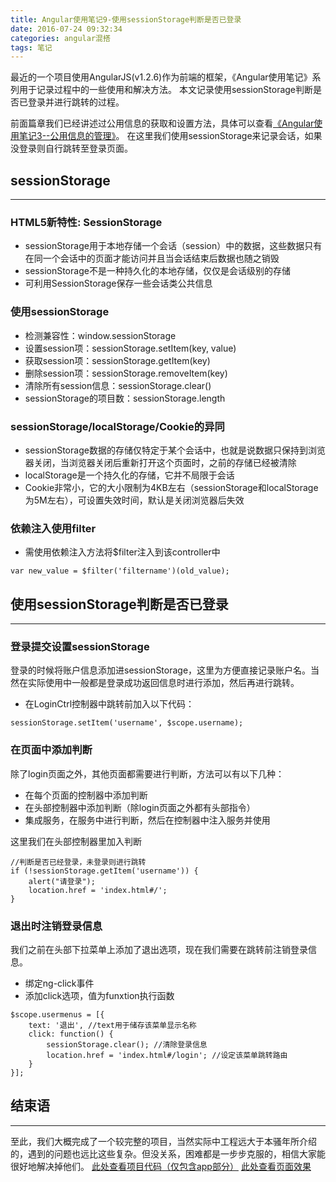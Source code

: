 ```yaml
---
title: Angular使用笔记9-使用sessionStorage判断是否已登录
date: 2016-07-24 09:32:34
categories: angular混搭
tags: 笔记
---
```

最近的一个项目使用AngularJS(v1.2.6)作为前端的框架，《Angular使用笔记》系列用于记录过程中的一些使用和解决方法。
本文记录使用sessionStorage判断是否已登录并进行跳转的过程。
<!--more-->

前面篇章我们已经讲述过公用信息的获取和设置方法，具体可以查看[《Angular使用笔记3--公用信息的管理》](/2016/07/09/angular-note-3-common-info-manage/)。
在这里我们使用sessionStorage来记录会话，如果没登录则自行跳转至登录页面。
## sessionStorage
-----
### HTML5新特性: SessionStorage
- sessionStorage用于本地存储一个会话（session）中的数据，这些数据只有在同一个会话中的页面才能访问并且当会话结束后数据也随之销毁
- sessionStorage不是一种持久化的本地存储，仅仅是会话级别的存储
- 可利用SessionStorage保存一些会话类公共信息

### 使用sessionStorage
- 检测兼容性：window.sessionStorage
- 设置session项：sessionStorage.setItem(key, value)
- 获取session项：sessionStorage.getItem(key)
- 删除session项：sessionStorage.removeItem(key)
- 清除所有session信息：sessionStorage.clear()
- sessionStorage的项目数：sessionStorage.length

### sessionStorage/localStorage/Cookie的异同
-  sessionStorage数据的存储仅特定于某个会话中，也就是说数据只保持到浏览器关闭，当浏览器关闭后重新打开这个页面时，之前的存储已经被清除
-  localStorage是一个持久化的存储，它并不局限于会话
-  Cookie非常小，它的大小限制为4KB左右（sessionStorage和localStorage为5M左右），可设置失效时间，默认是关闭浏览器后失效

### 依赖注入使用filter
- 需使用依赖注入方法将$filter注入到该controller中

``` javascrpit
var new_value = $filter('filtername')(old_value);
```

## 使用sessionStorage判断是否已登录
-----
### 登录提交设置sessionStorage
登录的时候将账户信息添加进sessionStorage，这里为方便直接记录账户名。当然在实际使用中一般都是登录成功返回信息时进行添加，然后再进行跳转。
- 在LoginCtrl控制器中跳转前加入以下代码：

``` javascrpit
sessionStorage.setItem('username', $scope.username);
```

### 在页面中添加判断
除了login页面之外，其他页面都需要进行判断，方法可以有以下几种：
- 在每个页面的控制器中添加判断
- 在头部控制器中添加判断（除login页面之外都有头部指令）
- 集成服务，在服务中进行判断，然后在控制器中注入服务并使用

这里我们在头部控制器里加入判断
``` javascrpit
//判断是否已经登录，未登录则进行跳转
if (!sessionStorage.getItem('username')) {
	alert("请登录");
	location.href = 'index.html#/';
}
```

### 退出时注销登录信息
我们之前在头部下拉菜单上添加了退出选项，现在我们需要在跳转前注销登录信息。
- 绑定ng-click事件
- 添加click选项，值为funxtion执行函数

``` javascrpit
$scope.usermenus = [{
	text: '退出', //text用于储存该菜单显示名称
	click: function() {
		sessionStorage.clear(); //清除登录信息
		location.href = 'index.html#/login'; //设定该菜单跳转路由
	}
}];
```

## 结束语
-----
至此，我们大概完成了一个较完整的项目，当然实际中工程远大于本骚年所介绍的，遇到的问题也远比这些复杂。但没关系，困难都是一步步克服的，相信大家能很好地解决掉他们。
[此处查看项目代码（仅包含app部分）](https://github.com/godbasin/godbasin.github.io/tree/blog-codes/angular-notes/8-create-filter)
[此处查看页面效果](http://angular-notes.godbasin.com/9-session-commit/index.html#/index)